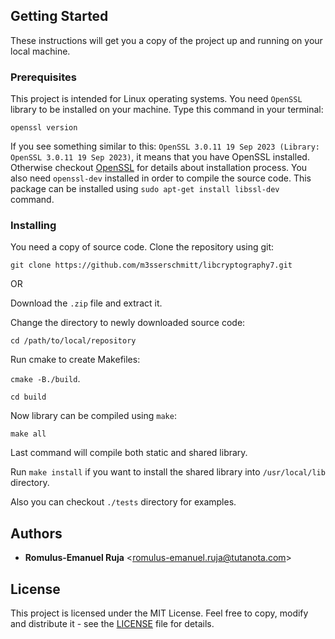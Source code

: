 ## Getting Started

These instructions will get you a copy of the project up and running on your local machine.

### Prerequisites

This project is intended for Linux operating systems.
You need `OpenSSL` library to be installed on your machine. Type this command in your terminal:

`openssl version`

If you see something similar to this: `OpenSSL 3.0.11 19 Sep 2023 (Library: OpenSSL 3.0.11 19 Sep 2023)`, it means that you have OpenSSL installed. Otherwise checkout [OpenSSL](https://www.openssl.org/) for details about installation process. You also need `openssl-dev` installed in order to compile the source code. This package can be installed using `sudo apt-get install libssl-dev` command.

### Installing

You need a copy of source code. Clone the repository using git:

`git clone https://github.com/m3sserschmitt/libcryptography7.git` 

OR

Download the `.zip` file and extract it.

Change the directory to newly downloaded source code:

`cd /path/to/local/repository`

Run cmake to create Makefiles:

`cmake -B./build`.

`cd build`

Now library can be compiled using `make`:

`make all`

Last command will compile both static and shared library.

Run `make install` if you want to install the shared library into `/usr/local/lib` directory.

Also you can checkout `./tests` directory for examples.

## Authors

* **Romulus-Emanuel Ruja** <<romulus-emanuel.ruja@tutanota.com>>

## License

This project is licensed under the MIT License. Feel free to copy, modify and distribute it - see the [LICENSE](LICENSE) file for details.